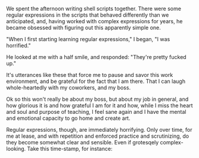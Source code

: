 We spent the afternoon writing shell scripts together. There were some regular expressions in the scripts that behaved differently than we anticipated, and, having worked with complex expressions for years, he became obsessed with figuring out this apparently simple one.

"When I first starting learning regular expressions," I began, "I was horrified."

He looked at me with a half smile, and responded: "They're pretty fucked up."

It's utterances like these that force me to pause and savor this work environment, and be grateful for the fact that I am there. That I can laugh whole-heartedly with my coworkers, and my boss.

Ok so this won't really be about my boss, but about my job in general, and how glorious it is and how grateful I am for it and how, while I miss the heart and soul and purpose of teaching, I feel sane again and I have the mental and emotional capacity to go home and create art.

Regular expressions, though, are immediately horrifying. Only over time, for me at lease, and with repetition and enforced practice and scrutinizing, do they become somewhat clear and sensible. Even if grotesqely complex-looking. Take this time-stamp, for instance:
